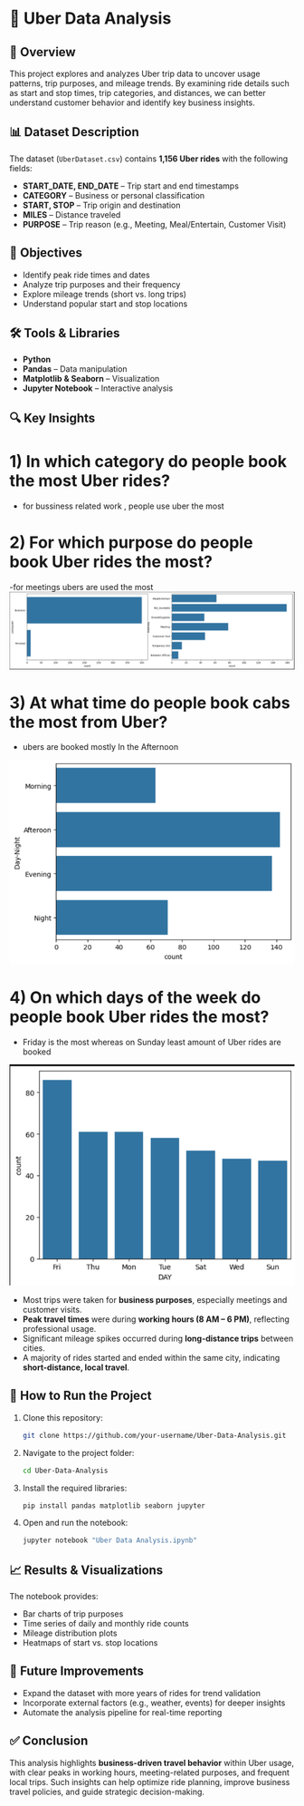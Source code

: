 
# 🚖 Uber Data Analysis

## 📌 Overview

This project explores and analyzes Uber trip data to uncover usage patterns, trip purposes, and mileage trends. By examining ride details such as start and stop times, trip categories, and distances, we can better understand customer behavior and identify key business insights.

## 📊 Dataset Description

The dataset (`UberDataset.csv`) contains **1,156 Uber rides** with the following fields:

* **START_DATE, END_DATE** – Trip start and end timestamps
* **CATEGORY** – Business or personal classification
* **START, STOP** – Trip origin and destination
* **MILES** – Distance traveled
* **PURPOSE** – Trip reason (e.g., Meeting, Meal/Entertain, Customer Visit)

## 🎯 Objectives

* Identify peak ride times and dates
* Analyze trip purposes and their frequency
* Explore mileage trends (short vs. long trips)
* Understand popular start and stop locations

## 🛠️ Tools & Libraries

* **Python**
* **Pandas** – Data manipulation
* **Matplotlib & Seaborn** – Visualization
* **Jupyter Notebook** – Interactive analysis

## 🔍 Key Insights

# 1) In which category do people book the most Uber rides?

- for bussiness related work , people use uber the most

# 2) For which purpose do people book Uber rides the most?

-for meetings ubers are used the most
![alt text](1.png)


# 3) At what time do people book cabs the most from Uber?

- ubers are booked mostly In the Afternoon

![alt text](2.png)



# 4) On which days of the week do people book Uber rides the most?
- Friday is the most whereas on Sunday least amount of Uber rides are booked

![alt text](5.png)

* Most trips were taken for **business purposes**, especially meetings and customer visits.
* **Peak travel times** were during **working hours (8 AM – 6 PM)**, reflecting professional usage.
* Significant mileage spikes occurred during **long-distance trips** between cities.
* A majority of rides started and ended within the same city, indicating **short-distance, local travel**.

## 🚀 How to Run the Project

1. Clone this repository:

   ```bash
   git clone https://github.com/your-username/Uber-Data-Analysis.git
   ```
2. Navigate to the project folder:

   ```bash
   cd Uber-Data-Analysis
   ```
3. Install the required libraries:

   ```bash
   pip install pandas matplotlib seaborn jupyter
   ```
4. Open and run the notebook:

   ```bash
   jupyter notebook "Uber Data Analysis.ipynb"
   ```

## 📈 Results & Visualizations

The notebook provides:

* Bar charts of trip purposes
* Time series of daily and monthly ride counts
* Mileage distribution plots
* Heatmaps of start vs. stop locations

## 🔮 Future Improvements

* Expand the dataset with more years of rides for trend validation
* Incorporate external factors (e.g., weather, events) for deeper insights
* Automate the analysis pipeline for real-time reporting

## ✅ Conclusion

This analysis highlights **business-driven travel behavior** within Uber usage, with clear peaks in working hours, meeting-related purposes, and frequent local trips. Such insights can help optimize ride planning, improve business travel policies, and guide strategic decision-making.


